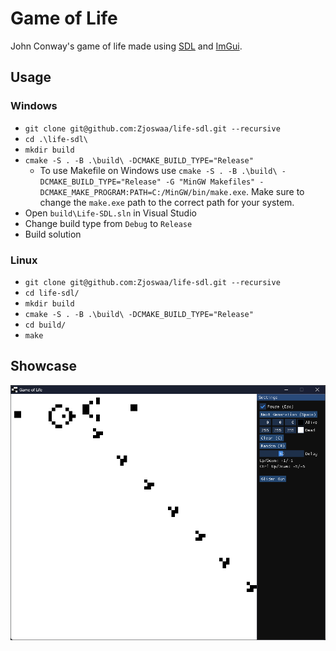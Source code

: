 # Game of Life
John Conway's game of life made using [SDL](https://github.com/libsdl-org/SDL) and [ImGui](https://github.com/ocornut/imgui).

## Usage
### Windows
- `git clone git@github.com:Zjoswaa/life-sdl.git --recursive`
- `cd .\life-sdl\ `
- `mkdir build`
- `cmake -S . -B .\build\ -DCMAKE_BUILD_TYPE="Release"`
  -  To use Makefile on Windows use `cmake -S . -B .\build\ -DCMAKE_BUILD_TYPE="Release" -G "MinGW Makefiles" -DCMAKE_MAKE_PROGRAM:PATH=C:/MinGW/bin/make.exe`. Make sure to change the `make.exe` path to the correct path for your system.
- Open `build\Life-SDL.sln` in Visual Studio
- Change build type from `Debug` to `Release`
- Build solution
### Linux
- `git clone git@github.com:Zjoswaa/life-sdl.git --recursive`
- `cd life-sdl/`
- `mkdir build`
- `cmake -S . -B .\build\ -DCMAKE_BUILD_TYPE="Release"`
- `cd build/`
- `make`
## Showcase
![Screenshot](showcase/showcase.png)